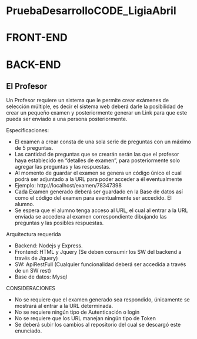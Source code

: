# PruebaDesarrolloCODE_LigiaAbril

# FRONT-END

# BACK-END
## El Profesor
Un Profesor requiere un sistema que le permite crear exámenes de selección múltiple, es decir el sistema web deberá darle la posibilidad de crear un pequeño examen y posteriormente generar un Link para que este pueda ser enviado a una persona posteriormente.

Especificaciones:
- El examen a crear consta de una sola serie de preguntas con un máximo de 5
preguntas.
- Las cantidad de preguntas que se crearán serán las que el profesor haya
establecido en “detalles de examen”, para posteriormente solo agregar las preguntas
y las respuestas.
- Al momento de guardar el examen se genera un código único el cual podrá ser
adjuntado a la URL para poder acceder a él eventualmente
- Ejemplo: http://localhost/examen/78347398
- Cada Examen generado deberá ser guardado en la Base de datos así como el
código del examen para eventualmente ser accedido.
El alumno.
- Se espera que el alumno tenga acceso al URL, el cual al entrar a la URL enviada se
accedera al examen correspondiente dibujando las preguntas y las posibles
respuestas.

Arquitectura requerida
- Backend: Nodejs y Express.
- Frontend: HTML y Jquery (Se deben consumir los SW del backend a través de Jquery)
- SW: ApiRestFull (Cualquier funcionalidad deberá ser accedida a través de un SW rest)
- Base de datos: Mysql

CONSIDERACIONES
- No se requiere que el examen generado sea respondido, únicamente se mostrará al
entrar a la URL determinada.
- No se requiere ningún tipo de Autenticación o login
- No se requiere que los URL manejan ningún tipo de Token
- Se deberá subir los cambios al repositorio del cual se descargó este enunciado.
